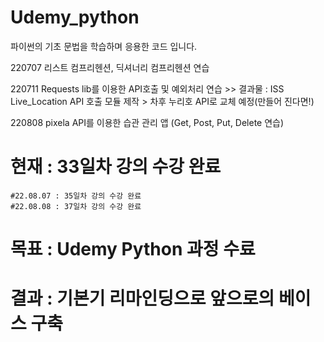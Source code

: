 # Udemy_python
파이썬의 기초 문법을 학습하며 응용한 코드 입니다.

220707 리스트 컴프리헨션, 딕셔너리 컴프리헨션 연습

220711 Requests lib를 이용한 API호출 및 예외처리 연습 >> 결과물 : ISS Live_Location API 호출 모듈 제작 > 차후 누리호 API로 교체 예정(만들어 진다면!)

220808 pixela API를 이용한 습관 관리 앱 (Get, Post, Put, Delete 연습)


# 현재 : 33일차 강의 수강 완료 
    #22.08.07 : 35일차 강의 수강 완료
    #22.08.08 : 37일차 강의 수강 완료
# 목표 : Udemy Python 과정 수료 

# 결과 : 기본기 리마인딩으로 앞으로의 베이스 구축
